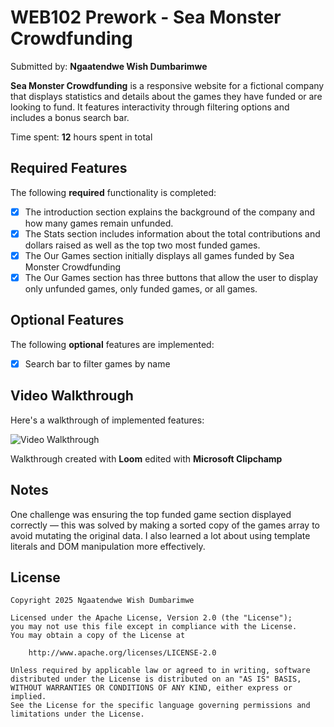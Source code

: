 # WEB102 Prework - Sea Monster Crowdfunding

Submitted by: **Ngaatendwe Wish Dumbarimwe**

**Sea Monster Crowdfunding** is a responsive website for a fictional company that displays statistics and details about the games they have funded or are looking to fund. It features interactivity through filtering options and includes a bonus search bar.

Time spent: **12** hours spent in total

## Required Features

The following **required** functionality is completed:

- [x] The introduction section explains the background of the company and how many games remain unfunded.
- [x] The Stats section includes information about the total contributions and dollars raised as well as the top two most funded games.
- [x] The Our Games section initially displays all games funded by Sea Monster Crowdfunding
- [x] The Our Games section has three buttons that allow the user to display only unfunded games, only funded games, or all games.

## Optional Features

The following **optional** features are implemented:

- [x] Search bar to filter games by name

## Video Walkthrough

Here's a walkthrough of implemented features:

<img src='https://www.loom.com/share/9b93b5db13b24b4da2c0f4ff9551cf25?sid=fe6a5ba2-d72f-4aa2-a31e-c630d055c07b' title='Video Walkthrough' width='' alt='Video Walkthrough' />

Walkthrough created with **Loom** edited with **Microsoft Clipchamp**

## Notes

One challenge was ensuring the top funded game section displayed correctly — this was solved by making a sorted copy of the games array to avoid mutating the original data. I also learned a lot about using template literals and DOM manipulation more effectively.

## License

    Copyright 2025 Ngaatendwe Wish Dumbarimwe

    Licensed under the Apache License, Version 2.0 (the "License");
    you may not use this file except in compliance with the License.
    You may obtain a copy of the License at

        http://www.apache.org/licenses/LICENSE-2.0

    Unless required by applicable law or agreed to in writing, software
    distributed under the License is distributed on an "AS IS" BASIS,
    WITHOUT WARRANTIES OR CONDITIONS OF ANY KIND, either express or implied.
    See the License for the specific language governing permissions and
    limitations under the License.
